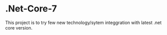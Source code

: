 # .Net-Core-7

This project is to try few new technology/sytem integgration with latest .net core version.
